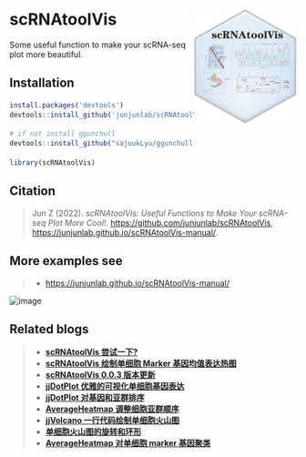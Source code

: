 # scRNAtoolVis <img src="man/scRNAtoolVis-logo.png" align="right" height="200" />
 Some useful function to make your scRNA-seq plot more beautiful.
 
 ## Installation

```R
install.packages('devtools')
devtools::install_github('junjunlab/scRNAtoolVis')

# if not install ggunchull
devtools::install_github("sajuukLyu/ggunchull", type = "source")

library(scRNAtoolVis)
```

## Citation

> Jun Z (2022). *scRNAtoolVis: Useful Functions to Make Your scRNA-seq Plot More Cool!.*  https://github.com/junjunlab/scRNAtoolVis, https://junjunlab.github.io/scRNAtoolVis-manual/.

## More examples see
> - https://junjunlab.github.io/scRNAtoolVis-manual/

![image](https://user-images.githubusercontent.com/64965509/198531385-00b0587d-e202-4417-b11d-53cd419594e6.png)

## Related blogs

> - [**scRNAtoolVis 尝试一下?**](https://mp.weixin.qq.com/s?__biz=MzkyMTI1MTYxNA==&mid=2247500252&idx=1&sn=d194022b7b394f1976ef8ad6cb3f8540&chksm=c184fbadf6f372bb37c23610d2beac1eae0421678bf4470876f0b33b59e30fc2034a7cb69a85&token=1253522169&lang=zh_CN#rd)
> - [**scRNAtoolVis 绘制单细胞 Marker 基因均值表达热图**](https://mp.weixin.qq.com/s?__biz=MzkyMTI1MTYxNA==&mid=2247500529&idx=1&sn=daed331779f34479cf301ccdc5d57232&chksm=c184f880f6f37196ad1f0ac4409cc6a6429c8a2654742066aa3df86c22f1e583136d3d5283ee&token=1253522169&lang=zh_CN#rd)
> - [**scRNAtoolVis 0.0.3 版本更新**](https://mp.weixin.qq.com/s?__biz=MzkyMTI1MTYxNA==&mid=2247501432&idx=1&sn=93a7bb3506c911845ef7d10a2fcfdea3&chksm=c184fc09f6f3751f0c2b94f0a6d69692efcc916a45a5409f93b23f90f8db809ca750f87ba234&token=1253522169&lang=zh_CN#rd)
> - [**jjDotPlot 优雅的可视化单细胞基因表达**](https://mp.weixin.qq.com/s?__biz=MzkyMTI1MTYxNA==&mid=2247505159&idx=1&sn=e81b7f890e93419be154b1cf432ae84f&chksm=c184ef76f6f366608d6b2b2d214aecaa4d6c57e976f9fe43a93201a3f6795051395ffc2addf4&token=1253522169&lang=zh_CN#rd)
> - [**jjDotPlot 对基因和亚群排序**](https://mp.weixin.qq.com/s?__biz=MzkyMTI1MTYxNA==&mid=2247505344&idx=1&sn=40b5934ca798e6518172b6c5743c9d95&chksm=c184efb1f6f366a7db3d924f54e9e763c78366021a6d263a502f4d4f4a806250743a74283d5f&token=1253522169&lang=zh_CN#rd)
> - [**AverageHeatmap 调整细胞亚群顺序**](https://mp.weixin.qq.com/s?__biz=MzkyMTI1MTYxNA==&mid=2247505603&idx=1&sn=3f85e23cc0eaffa5d92fb4aa03ca0d14&chksm=c184ecb2f6f365a41a428f5600fa9797263bb4432d51be7dc452f213bc1c9be70d50ab669159&token=1253522169&lang=zh_CN#rd)
> - [**jjVolcano 一行代码绘制单细胞火山图**](https://mp.weixin.qq.com/s?__biz=MzkyMTI1MTYxNA==&mid=2247506316&idx=1&sn=307fffe550e25987b148f843e169cbcd&chksm=c184e3fdf6f36aebbe7e948d029f831f03c2906e02a271ee85900a2faac262d2c80bd1b7d2b5&token=1253522169&lang=zh_CN#rd)
> - [**单细胞火山图的旋转和环形**](https://mp.weixin.qq.com/s?__biz=MzkyMTI1MTYxNA==&mid=2247506337&idx=1&sn=5d84b4cbddf053456561d806f3d04737&chksm=c184e3d0f6f36ac65a1cee3d353de3715c30460af0acfbc35446eac61b5b5e9170d7fb1e6315&token=1253522169&lang=zh_CN#rd)
> - [**AverageHeatmap 对单细胞 marker 基因聚类**](https://mp.weixin.qq.com/s?__biz=MzkyMTI1MTYxNA==&mid=2247506807&idx=1&sn=f649c782a8d21765f185f03dec0fd9c5&chksm=c184e106f6f3681003142cbb48c5bc406da8458e0153bd00e805ae8fb9c01c6b25c6ff4d6156&token=1253522169&lang=zh_CN#rd)
